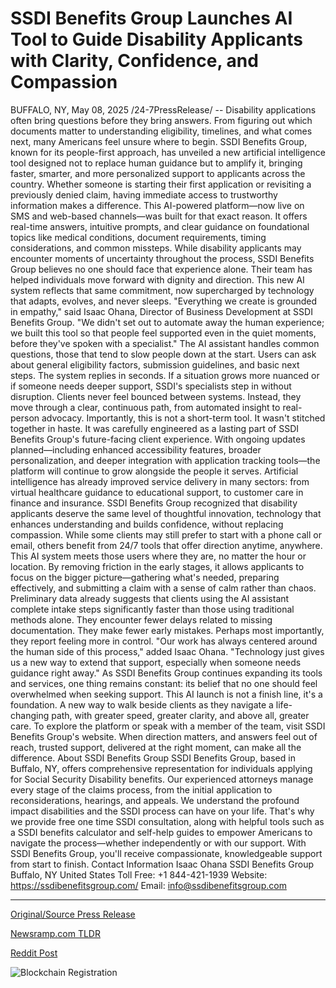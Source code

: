 # SSDI Benefits Group Launches AI Tool to Guide Disability Applicants with Clarity, Confidence, and Compassion

BUFFALO, NY, May 08, 2025 /24-7PressRelease/ -- Disability applications often bring questions before they bring answers. From figuring out which documents matter to understanding eligibility, timelines, and what comes next, many Americans feel unsure where to begin. SSDI Benefits Group, known for its people-first approach, has unveiled a new artificial intelligence tool designed not to replace human guidance but to amplify it, bringing faster, smarter, and more personalized support to applicants across the country.  Whether someone is starting their first application or revisiting a previously denied claim, having immediate access to trustworthy information makes a difference. This AI-powered platform—now live on SMS and web-based channels—was built for that exact reason. It offers real-time answers, intuitive prompts, and clear guidance on foundational topics like medical conditions, document requirements, timing considerations, and common missteps.  While disability applicants may encounter moments of uncertainty throughout the process, SSDI Benefits Group believes no one should face that experience alone. Their team has helped individuals move forward with dignity and direction. This new AI system reflects that same commitment, now supercharged by technology that adapts, evolves, and never sleeps.  "Everything we create is grounded in empathy," said Isaac Ohana, Director of Business Development at SSDI Benefits Group. "We didn't set out to automate away the human experience; we built this tool so that people feel supported even in the quiet moments, before they've spoken with a specialist."  The AI assistant handles common questions, those that tend to slow people down at the start. Users can ask about general eligibility factors, submission guidelines, and basic next steps. The system replies in seconds. If a situation grows more nuanced or if someone needs deeper support, SSDI's specialists step in without disruption. Clients never feel bounced between systems. Instead, they move through a clear, continuous path, from automated insight to real-person advocacy.  Importantly, this is not a short-term tool. It wasn't stitched together in haste. It was carefully engineered as a lasting part of SSDI Benefits Group's future-facing client experience. With ongoing updates planned—including enhanced accessibility features, broader personalization, and deeper integration with application tracking tools—the platform will continue to grow alongside the people it serves.  Artificial intelligence has already improved service delivery in many sectors: from virtual healthcare guidance to educational support, to customer care in finance and insurance. SSDI Benefits Group recognized that disability applicants deserve the same level of thoughtful innovation, technology that enhances understanding and builds confidence, without replacing compassion.  While some clients may still prefer to start with a phone call or email, others benefit from 24/7 tools that offer direction anytime, anywhere. This AI system meets those users where they are, no matter the hour or location. By removing friction in the early stages, it allows applicants to focus on the bigger picture—gathering what's needed, preparing effectively, and submitting a claim with a sense of calm rather than chaos.  Preliminary data already suggests that clients using the AI assistant complete intake steps significantly faster than those using traditional methods alone. They encounter fewer delays related to missing documentation. They make fewer early mistakes. Perhaps most importantly, they report feeling more in control.   "Our work has always centered around the human side of this process," added Isaac Ohana. "Technology just gives us a new way to extend that support, especially when someone needs guidance right away."  As SSDI Benefits Group continues expanding its tools and services, one thing remains constant: its belief that no one should feel overwhelmed when seeking support. This AI launch is not a finish line, it's a foundation. A new way to walk beside clients as they navigate a life-changing path, with greater speed, greater clarity, and above all, greater care.  To explore the platform or speak with a member of the team, visit SSDI Benefits Group's website. When direction matters, and answers feel out of reach, trusted support, delivered at the right moment, can make all the difference.  About SSDI Benefits Group  SSDI Benefits Group, based in Buffalo, NY, offers comprehensive representation for individuals applying for Social Security Disability benefits. Our experienced attorneys manage every stage of the claims process, from the initial application to reconsiderations, hearings, and appeals.   We understand the profound impact disabilities and the SSDI process can have on your life. That's why we provide free one time SSDI consultation, along with helpful tools such as a SSDI benefits calculator and self-help guides to empower Americans to navigate the process—whether independently or with our support. With SSDI Benefits Group, you'll receive compassionate, knowledgeable support from start to finish.  Contact Information Isaac Ohana SSDI Benefits Group Buffalo, NY United States Toll Free: +1 844-421-1939 Website: https://ssdibenefitsgroup.com/ Email: info@ssdibenefitsgroup.com 

---

[Original/Source Press Release](https://www.24-7pressrelease.com/press-release/522569/ssdi-benefits-group-launches-ai-tool-to-guide-disability-applicants-with-clarity-confidence-and-compassion)
                    

[Newsramp.com TLDR](https://newsramp.com/curated-news/ssdi-benefits-group-introduces-ai-tool-to-enhance-disability-application-support/4bc8b32bf02f1aecaa5e85a10263da7c) 

 



[Reddit Post](https://www.reddit.com/r/HealthCareNewsInfo/comments/1khk3zi/ssdi_benefits_group_introduces_ai_tool_to_enhance/) 



![Blockchain Registration](https://cdn.newsramp.app/24-7PressRelease/qrcode/255/8/filomUnr.webp)